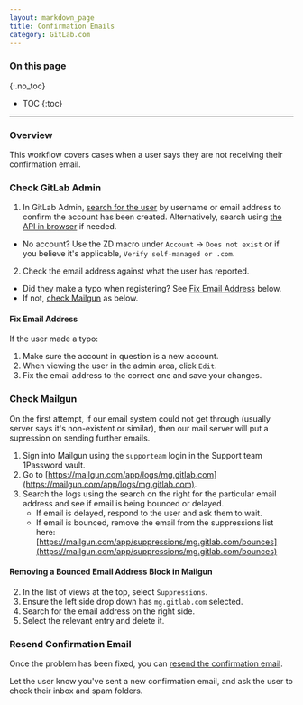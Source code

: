 ```yaml
---
layout: markdown_page
title: Confirmation Emails
category: GitLab.com
---
```


### On this page
{:.no_toc}

- TOC
{:toc}

----

### Overview
This workflow covers cases when a user says they are not receiving their confirmation email.

### Check GitLab Admin
1. In GitLab Admin, [search for the user](https://gitlab.com/admin/users) by username or email address to confirm the account has been created. Alternatively, search using [the API in browser](https://gitlab.com/api/v4/users?search=email@email.test) if needed.
  * No account? Use the ZD macro under `Account` -> `Does not exist` or if you believe it's applicable, `Verify self-managed or .com`.
2. Check the email address against what the user has reported.
  + Did they make a typo when registering? See [Fix Email Address](#fix-email-address) below.
  + If not, [check Mailgun](#check-mailgun) as below.

#### Fix Email Address
If the user made a typo:
1. Make sure the account in question is a new account.
2. When viewing the user in the admin area, click `Edit`.
3. Fix the email address to the correct one and save your changes.

### Check Mailgun
On the first attempt, if our email system could not get through (usually server says it's non-existent or similar), then our mail server will put a supression on sending further emails.

1. Sign into Mailgun using the `supporteam` login in the Support team 1Password vault.
2. Go to [https://mailgun.com/app/logs/mg.gitlab.com](https://mailgun.com/app/logs/mg.gitlab.com).
3. Search the logs using the search on the right for the particular email address and see if email is being bounced or delayed.
    + If email is delayed, respond to the user and ask them to wait.
    + If email is bounced, remove the email from the suppressions list here: [https://mailgun.com/app/suppressions/mg.gitlab.com/bounces](https://mailgun.com/app/suppressions/mg.gitlab.com/bounces)

#### Removing a Bounced Email Address Block in Mailgun
2. In the list of views at the top, select `Suppressions`.
3. Ensure the left side drop down has `mg.gitlab.com` selected.
4. Search for the email address on the right side.
5. Select the relevant entry and delete it.

### Resend Confirmation Email
Once the problem has been fixed, you can [resend the confirmation email](https://gitlab.com/users/confirmation/new).

Let the user know you've sent a new confirmation email, and ask the user to check their inbox and spam folders.
